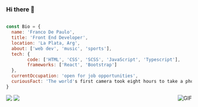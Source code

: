 ### Hi there 👋

<!--
**frandepe/frandepe** is a ✨ _special_ ✨ repository because its `README.md` (this file) appears on your GitHub profile.
-->

```js

const Bio = {
  name: 'Franco De Paulo',
  title: 'Front End Developer',
  location: 'La Plata, Arg',
  about: ['web dev', 'music', 'sports'],
  tech: {
        code: ['HTML', 'CSS', 'SCSS', 'JavaScript', 'Typescript'],
        frameworks: ['React', 'Bootstrap']
  },
  currentOccupation: 'open for job opportunities',
  curiousFact: 'The world's first camera took eight hours to take a photo'
}

```
[<img src="https://img.shields.io/badge/linkedin-%230077B5.svg?&style=for-the-badge&logo=linkedin&logoColor=white">](https://www.linkedin.com/in/franco-de-paulo-13509b186/)
[<img src="https://img.shields.io/badge/Portfolio-%23000000.svg?&style=for-the-badge">](https://frandepaulo.netlify.app/)
<img align="right" alt="GIF" src="https://c.tenor.com/biarC5oCtyUAAAAC/typing-computer.gif" />



